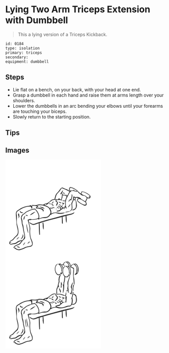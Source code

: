 # Lying Two Arm Triceps Extension with Dumbbell
> This a lying version of a Triceps Kickback.

``` 
id: 0184 
type: isolation 
primary: triceps 
secondary:  
equipment: dumbbell 
``` 

## Steps

 - Lie flat on a bench, on your back, with your head at one end.
 - Grasp a dumbbell in each hand and raise them at arms length over your shoulders.
 - Lower the dumbbells in an arc bending your elbows until your forearms are touching your biceps.
 - Slowly return to the starting position.

## Tips


## Images

<svg width="300" height="296" viewBox="0 0 225 222" xmlns="http://www.w3.org/2000/svg">
  <g fill="#FFF">
    <path d="M0 0h225v222H0V0m151.34 64.58c-.56 1.75-1.6 3.41-1.71 5.28.42 1.34 1.26 2.5 1.93 3.74-2.54-1.68-5.27-3-7.94-4.43-2.98-.71-5.7-2.11-8.45-3.42-2.05-1.06-4.03.65-5.33 2.09-2.8 3.24-4.88 7.06-8.08 9.95-4.15 3.68-5.08 9.38-6.12 14.53-4.14.7-8.48 2.12-11.02 5.69-2.3 1.38-4.42 3.04-6.77 4.33-3.21.66-6.48 1.36-9.09 3.49-4.29-.46-8.79-1.77-12.97-.07-4.25 1.74-8.93 1.26-13.34.54.13.51.4 1.52.54 2.02 3.88-.02 7.91-.19 11.6 1.21-1.65 1.26-2.59 3.08-3.4 4.93 2.85.18 5.74.12 8.54.75l.54.34c4.09.39 8.82 2.62 8.35 7.45.48-1.23.99-2.45 1.52-3.66-.8-4.27-5.27-5.08-8.85-5.67l-.55-.38c-2.42-.56-4.93-.24-7.39-.34 1.55-1.08 3.14-2.09 4.7-3.16-1.34-.52-2.68-1.05-3.95-1.71 8.66-2.87 18.14-.32 25.93 3.9 3.42 2.64 5.18 6.93 6.09 11.04.14 3.18-2.3 5.64-4.06 8.04-2.12 2.71-5.6 3.9-8.97 3.69-4.84-.13-9.36 1.79-13.77 3.5 1.74-7.49-1.95-15.1-6.96-20.5-1.37-1.4-3.07-3.41-5.27-2.66-5.6 1.19-10.88 3.52-16.08 5.86-3.35 1.47-5.57 4.57-8.74 6.33-4.84 2.37-6.7 8.68-4.92 13.58 1.48 4.33.75 9.05 2.37 13.34 1.82 5.12 1.69 10.65 3.24 15.84.89 4.21 2.7 8.64 1.11 12.92-.63 2.47-2.55 4.27-4.08 6.2-3.31.42-6.85.35-9.83 2.05-2.32 1.24-4.24 3.09-6.49 4.44-2.93.7-5.97.82-8.84 1.81-1.59.62-3.4.27-4.6-.97 1.5-1.1 3.11-2.01 4.59-3.12l-4.61.6c1.95-2.61 4.93-3.74 7.72-5.15 2.78-2.81 4.87-6.31 8.23-8.54 3.79-2.38 4.77-7.17 4.73-11.33-.18-5.96-1.76-11.77-3.44-17.45-1.69-8.07 1.01-16.5-1.28-24.47.03-3.4 2.07-6.45 5.28-7.63 8.23-5.63 18.02-10.35 28.26-9.18 1.27 1.87 1.66 4.19 3.11 5.97.29-2.34.34-4.7.44-7.06-1.3-.72-2.61-1.44-3.86-2.25-1.44.59-2.87 1.33-4.46 1.43-6.38.48-12.56 2.63-18.22 5.54-3.25 2.02-6.32 4.31-9.62 6.25-4.27 5.19-1.6 11.97-1.82 17.97 1.03 6.25.26 12.69 1.99 18.84 1.12 5.21 3.06 10.66 1.68 16-1.41 5.36-6.88 7.78-9.85 12.11-2.13 3.39-6.56 4.01-8.95 7.11-.56 1.51-.88 3.1-1.31 4.66 1.55 1.05 2.93 3.09 5.07 2.48 3.72-.99 7.7-.84 11.33-2.01 3.85-2.98 7.88-5.86 12.93-6.23-2.76 3.36-5.46 7.45-10.07 8.27-3.48 1.58-8.13 3.35-8.88 7.57 1.07.68 2.18 1.32 3.31 1.9 2.88 2.45 6.63 3.93 10.42 3.84 2.24-.66 4.45-1.46 6.69-2.11 4.77-1.37 8.77-4.8 13.82-5.27 3.55-.86 8.69-.38 10.16-4.6 2.37-6.23-2.19-12.01-3.98-17.72-1.37-6.53-1.95-13.26-1.18-19.9.54-7.63-4.3-14.49-3.24-22.09l.53.46.51.46c2.28.63 4.32-1.27 6.64-.88 4.71.39 9.46-.24 13.88-1.93.13.4.38 1.2.51 1.6 4.26-2.16 8.9-3.94 13.76-3.55 5.64.25 12.06-2.04 14.42-7.56 1.62-.32 3.11-1.02 4.21-2.3 3.53-1.33 7.41-2.6 11.17-1.47 6.35 1.91 14.09 2.44 19.64-1.81-4.94.6-9.96 1.72-14.93.69-6.03-1.29-12.57-1.03-18.07 1.96 1.75-4.26-.49-8.64-2.55-12.32 2.66.48 5.43 1.22 8.09.27-2.73-.87-5.54-1.43-8.34-1.98l-.04 2.14c-2.7-4.86-8.45-6.28-13.04-8.74 1.23-.66 2.47-1.31 3.69-1.98-.02.47-.05 1.41-.07 1.89 1.72 0 3.23-1.09 4.85-1.58 1.53-3.37 5.05-5.02 7.71-7.36 2.9-2.47 6.83-3.3 10.53-2.6-.1 1.21-.19 2.42-.26 3.63.69.36 2.06 1.08 2.75 1.44 1.31 2.85-1.56 5.66-1.74 8.59 2.57-.07 3.06-3.06 4.02-4.9 1.32-3.31-2.49-5.51-4.15-7.82 4.93-1.04 9.9-1.41 14.69.53.65-1.78-1.24-2.1-2.46-2.69 3.38-1.6 3.05-5.92 3.07-9.07 2.34.08 4.68.04 7.02-.09.86 1.11 1.73 2.22 2.59 3.34-1.55 2.86-2.48 6-3.25 9.15-1.47-.29-2.94-.59-4.41-.9-.67.47-1.32.95-1.98 1.44 2.25.2 4.49.49 6.72.77-.44 3.81-.38 7.65.04 11.46-.56-.07-1.7-.19-2.27-.26.34.6 1.03 1.78 1.37 2.37-.69.29-2.09.85-2.79 1.14-.81-.19-2.45-.58-3.27-.77-.35-.76-.7-1.51-1.04-2.26.88-.9 1.74-1.82 2.56-2.78-2.42.87-4.25 2.73-6.45 3.98-1.51-1.68-3.83-1.78-5.83-2.41.23.43.7 1.29.93 1.72 1.18.3 2.36.6 3.54.88-.18 2.13.57 4.09 1.91 5.73-.94.75-1.88 1.52-2.81 2.28-2.15.37-4.28.83-6.4 1.33.22.42.67 1.26.89 1.67 1.64-.2 3.29-.36 4.91-.67 2.36-.18 3.37-2.65 5.17-3.82 2.47-1.61 5.22-2.73 7.82-4.1a57.93 57.93 0 0 0-1.03 4.13c1.32-1.82 2.02-3.98 2.86-6.05.64 1.65 1.76 2.97 3.33 3.8-.55-2.1-1.58-4.02-2.1-6.12-.65-7.2-.62-15.02 3.45-21.31 2.88-4.47 4.15-10.27 8.73-13.44 4.36-2.83 9.18 1.02 13.78 1.08 1.69-2.57 2.67 1.04 3.5 2.36 2.42 1.81 4.73 3.79 7.24 5.48 1.99 1.46 4.58 1.1 6.87 1.61 2.58.91 4.02 3.34 5.62 5.38-1.25 2.64-2.51 5.27-3.83 7.87-2.91-1.96-5.86-3.88-9.01-5.43-1.38-1.68-2.91-3.34-5-4.11-3.59-1.79-7.66-.63-11.46-.47-.08-.7-.26-2.11-.35-2.82-1.94 1.76-2.94 4.18-2.81 6.8.16 4.12-2.72 7.32-3.91 11.03.5 5.19 2.45 11.29-1.36 15.72-3.04 4.56-9.76 1.49-13.38 5.33 5.12-.67 10.72-1.68 14.82-5 5.23-5.61-.7-13.73 3.32-19.68.76-1.59 1.38-3.25 2.03-4.89 1.53.51 3.24.7 4.55 1.73 1.23 4.78 1.01 9.84.76 14.73-.99 4.14-4.97 5.95-8.8 6.63.04 2.2 2.94 1.03 4.26.65 5.07-1.57 7.24-7.42 6.68-12.3-.5-4-.42-8.53-3.54-11.54.43-1.76.78-3.54 1.07-5.33 2.88.34 5.72.95 8.57 1.49-1.3.04-2.59.09-3.88.16-.72 2.14-2.64 4.71-.75 6.83 3.91 4.26 9.23 6.98 14.37 9.47 2.18 1.08 5.81 1.88 6.82-1.09 1.66-2.39.05-4.88-1.57-6.72 1.35-2.94 2.66-5.9 4.06-8.82 1.74.01 3.98 1.41 5.48-.02 1.31-1.02 1.6-2.79 1.82-4.33-1.76-3.37-5.18-5.34-8.3-7.27-3.95-2.22-8.24-4.47-12.92-4.2-.66 1.69-1.32 3.39-1.89 5.11-4.3-2.56-6.97-7.02-11.26-9.6-4.42-2.77-9.26-5.89-14.71-5.51m4.51 16.04c.32 4.19-.3 8.34-1.99 12.19-3.32.44-5.55 3.17-4.9 6.54.81-1.38 1.51-2.81 2.38-4.15 1.07-.92 2.49.25 3.7.31.29-4.85 4.73-10.58.81-14.89m-46.1 21.42c-.93.51-1.86 1.02-2.79 1.52-1.75-.73-3.59-1.31-5.51-.98 1.22.68 2.45 1.32 3.71 1.92 2.3-.79 4.59-1.62 6.86-2.51.43-1.63.84-3.27 1.22-4.91-1.32 1.54-2.45 3.23-3.49 4.96m15.34-3.75c.84 3.2 4.04 3.51 6.84 3.78-.68-.67-1.35-1.34-2.03-2.01l-2.3-.4c-.83-.47-1.67-.93-2.51-1.37m7.68 1.24c1.5 2.14 2.17 4.64 2.32 7.22 1.07-1.77 1.97-3.79 3.99-4.68-.44-.24-1.31-.71-1.75-.95-.4.43-.79.87-1.19 1.31-1.11-.98-2.24-1.95-3.37-2.9m-7.12 4.54c.92 2.41 2.85 4.24 5.62 3.81a53.33 53.33 0 0 0-5.62-3.81m21.05 8.28c3.38-1.67 5.68-4.82 6.59-8.43-2.73 2.34-4.82 5.32-6.59 8.43m-39.56-7.54c2.12 1.42 4.24 2.87 6.61 3.86-.65-1.22-1.33-2.42-2.01-3.62-1.54-.09-3.07-.17-4.6-.24m-27.66 5.3c3.92 2.4 8.42 3.67 12.64 5.45-2.12-4.68-8.28-4.59-12.64-5.45m28.23 1.05c2.76 1.24 5.65 2.72 8.77 2.26-2.52-1.92-5.69-2.34-8.77-2.26m12.92-.7c1.06 2.54 3.27 4.11 6.11 3.72-1.8-1.6-3.91-2.79-6.11-3.72m-1.47 4.65c-1.35 3.06 3.33-.01 0 0m-77.01 9.11c-3.35-.04-6.17-1.37-7.8-4.36-1.01 4.36 4.61 7.16 7.8 4.36m112.99 2.44c-6.22 1.31-12.48 2.43-18.63 4.03-22.77 6.42-45.82 11.92-68.14 19.8-4.62 2.22-8.33-2.25-12.51-3.4 1.86 3.37 5.69 4.88 9.15 6.01 4.79.12 9.06-2.55 13.64-3.58.15 8.95.29 17.9 1.1 26.82l1.56-.12c-.16-9.07-.18-18.14-1.02-27.18 2.45-.79 4.92-1.5 7.37-2.25l-1.38-.44c5.47-.04 10.43-2.63 15.69-3.8 10.31-2.42 20.45-5.51 30.74-8.01.29 4.95-.03 9.93.41 14.87.48.3 1.46.89 1.95 1.18.16-5.49-.3-10.96-.73-16.43 2.4-.79 4.86-1.4 7.32-2 .41 5.36-.32 11.13 2.09 16.12 1.02-5.46.16-11.02-.3-16.49 5.48-1.73 11.48-2.07 16.52-5.02 1.45-.61 1.81-2.21 2.37-3.52-2.28 1.38-4.52 2.94-7.2 3.41m-125.31.07c.1 2.05.54 4.07.66 6.12l1.01-.89c-.41 1.98-.59 3.98-.52 6 .98-1.88 1.7-3.89 2.5-5.85-.27-.04-.81-.1-1.09-.14.86-1.66-.27-6.84-2.56-5.24m57.93 23.05c.39 4.78-.48 10.12 2.15 14.39.36-5.45.44-10.98-.79-16.33-.86-1.98-2.1 1.31-1.36 1.94M40.59 174.8c1.03 4.88-2.43 8.7-4.69 12.63 4.25-2.14 8.49-8.31 4.69-12.63m-14.61 13.13a32.58 32.58 0 0 0 6.89-6.68c-3.09 1.25-5.37 3.77-6.89 6.68z"/>
    <path d="M152.31 65.92c4.48 0 8.41 2.41 12.13 4.62 1.42.9 3.37 1.86 3.33 3.81-1.99-1.39-5.65-.63-6.64-3.27-.7-.36-1.4-.7-2.09-1.04.55.53 1.66 1.59 2.21 2.13-2.75-.41-5.54-.27-8.15.7-.68-.95-1.42-1.86-1.99-2.88.3-1.38.79-2.72 1.2-4.07zM132.54 66.67c6.28 2.5 12.73 4.75 18.44 8.46-1.97 2.46-3.58 5.2-4.34 8.29-3.81-.94-7.74-.89-11.61-.44.42-1.61.84-3.22 1.16-4.86-5.29 3.76-1.84 11.38-6.33 15.7-1.44-.97-2.84-2.08-3.58-3.69-.85 1-1.69 2.02-2.49 3.06-2.2.32-4.39-.01-6.56-.37 1.44-4.98 2-10.75 6.1-14.41 3.77-3.32 6.28-7.72 9.21-11.74m-3.14 12.67c.48.92.95 1.84 1.43 2.76 2.01-3.27 4.6-6.53 4.36-10.61-1.76 2.74-3.53 5.48-5.79 7.85m6.29-3.79c.18 2.7 2.5 4.37 4.76 5.39-1.31-2.02-2.95-3.81-4.76-5.39zM180.42 75.82c4.42.13 8.35 2.37 12.06 4.55 2.79 1.77 5.92 3.61 6.96 7.01-4.96-4.23-2.46.58-1.3 1.81-1.82-.22-3.82.13-5.5-.66-2.37-2.02-4.53-4.57-7.79-5.11-2.63-.37-4.62-2.11-6.24-4.09.61-1.17 1.22-2.34 1.81-3.51z"/>
    <path d="M143.68 84.04c1.45-.29 1.96.24 1.51 1.59-1.42.28-1.92-.25-1.51-1.59zM161.14 89.37c.73.06 2.19.17 2.92.22-.54 1.47-1.1 2.92-1.64 4.39l-1.65-1.05c.12-1.19.25-2.37.37-3.56zM171.44 91.84c5.82.66 10.95 3.92 15.51 7.39 1.71 1.24 2.86 3.04 3.37 5.08-.63-.31-1.9-.94-2.53-1.26.44 1.04.88 2.07 1.31 3.11-7.63-.16-14.23-5.12-19.46-10.28a291.9 291.9 0 0 0 1.8-4.04zM129.82 113.98c-1.14-1.4.57-2.67 1.25-3.76.75 1.69 2.09 2.92 3.61 3.9-1.61.29-3.35.81-4.86-.14zM52.05 122.12c5.7-2.28 11.27-5.71 17.66-5.21 4.87 5.2 9.75 12.38 8.05 19.8-5.3 3.03-11.71 3.67-17.67 2.72-2.68-.65-5.18.6-7.6 1.53 1.13 7.45 4.96 14.42 4.47 22.1-.6 9.12.08 18.61 3.88 27.02 1.07 3.5 3.59 8.11.53 11.23-5.38 2.48-11.76 1.99-16.95 5.08-3.84 2.3-8.21 3.38-12.53 4.36-3.09-.26-6.26-1.11-8.02-3.88l-3.28-.08c1.98-4.69 7.79-5.41 11.97-7.28 4.51-2.75 6.4-8.09 10.41-11.39 1.64-1.4 3.55-2.97 3.58-5.33-.26-7.77-3.16-15.15-3.7-22.88-.32-2.79-.68-5.61-1.87-8.17-1.5-3.02-.29-6.49-1.26-9.62-.61-2.19-1.1-4.41-1.6-6.62 1.43-2.37 2.1-5.5 4.81-6.78 3.37-1.77 5.54-5.2 9.12-6.6m5.54 8.02c5.32-.87 9.11-5.17 13.52-7.94-5.22 1.16-9.81 4.16-13.52 7.94m-10-.75c.91 2.62 3.55 3.28 5.74 1.67-1.91-.56-3.81-1.16-5.74-1.67m-5.06 12.12c2.01-1.57 2.75-3.87 2.72-6.36.59-1.05 1.18-2.1 1.72-3.17-4.3 1.17-3.72 6.02-4.44 9.53m2.7 8.73c.57.55.57.55 0 0m4.46 6.16c1.12 5.42 1.46 11.15 4.15 16.11-.41-7.51-3.38-14.64-3.58-22.21-.49 1.98-.97 4.05-.57 6.1m4.87 37.85c-1.15.8-2.25 1.66-3.23 2.66 2.5-.44 6.82-1.92 5.07-5.24-.62.86-1.23 1.72-1.84 2.58m-13.03 7.09c2.23-2.06 4.11-4.55 5.04-7.46-2.25 2.02-4.36 4.42-5.04 7.46m-15.07 2.72c2.47 1.45 5.12 2.73 8.04 2.87-1.66-2.73-5.06-3.74-8.04-2.87z"/>
  </g>
  <g fill="#333">
    <path d="M151.34 64.58c5.45-.38 10.29 2.74 14.71 5.51 4.29 2.58 6.96 7.04 11.26 9.6.57-1.72 1.23-3.42 1.89-5.11 4.68-.27 8.97 1.98 12.92 4.2 3.12 1.93 6.54 3.9 8.3 7.27-.22 1.54-.51 3.31-1.82 4.33-1.5 1.43-3.74.03-5.48.02-1.4 2.92-2.71 5.88-4.06 8.82 1.62 1.84 3.23 4.33 1.57 6.72-1.01 2.97-4.64 2.17-6.82 1.09-5.14-2.49-10.46-5.21-14.37-9.47-1.89-2.12.03-4.69.75-6.83 1.29-.07 2.58-.12 3.88-.16-2.85-.54-5.69-1.15-8.57-1.49-.29 1.79-.64 3.57-1.07 5.33 3.12 3.01 3.04 7.54 3.54 11.54.56 4.88-1.61 10.73-6.68 12.3-1.32.38-4.22 1.55-4.26-.65 3.83-.68 7.81-2.49 8.8-6.63.25-4.89.47-9.95-.76-14.73-1.31-1.03-3.02-1.22-4.55-1.73-.65 1.64-1.27 3.3-2.03 4.89-4.02 5.95 1.91 14.07-3.32 19.68-4.1 3.32-9.7 4.33-14.82 5 3.62-3.84 10.34-.77 13.38-5.33 3.81-4.43 1.86-10.53 1.36-15.72 1.19-3.71 4.07-6.91 3.91-11.03-.13-2.62.87-5.04 2.81-6.8.09.71.27 2.12.35 2.82 3.8-.16 7.87-1.32 11.46.47 2.09.77 3.62 2.43 5 4.11 3.15 1.55 6.1 3.47 9.01 5.43 1.32-2.6 2.58-5.23 3.83-7.87-1.6-2.04-3.04-4.47-5.62-5.38-2.29-.51-4.88-.15-6.87-1.61-2.51-1.69-4.82-3.67-7.24-5.48-.83-1.32-1.81-4.93-3.5-2.36-4.6-.06-9.42-3.91-13.78-1.08-4.58 3.17-5.85 8.97-8.73 13.44-4.07 6.29-4.1 14.11-3.45 21.31.52 2.1 1.55 4.02 2.1 6.12-1.57-.83-2.69-2.15-3.33-3.8-.84 2.07-1.54 4.23-2.86 6.05.29-1.39.64-2.77 1.03-4.13-2.6 1.37-5.35 2.49-7.82 4.1-1.8 1.17-2.81 3.64-5.17 3.82-1.62.31-3.27.47-4.91.67-.22-.41-.67-1.25-.89-1.67 2.12-.5 4.25-.96 6.4-1.33.93-.76 1.87-1.53 2.81-2.28-1.34-1.64-2.09-3.6-1.91-5.73-1.18-.28-2.36-.58-3.54-.88-.23-.43-.7-1.29-.93-1.72 2 .63 4.32.73 5.83 2.41 2.2-1.25 4.03-3.11 6.45-3.98-.82.96-1.68 1.88-2.56 2.78.34.75.69 1.5 1.04 2.26.82.19 2.46.58 3.27.77.7-.29 2.1-.85 2.79-1.14-.34-.59-1.03-1.77-1.37-2.37.57.07 1.71.19 2.27.26-.42-3.81-.48-7.65-.04-11.46-2.23-.28-4.47-.57-6.72-.77.66-.49 1.31-.97 1.98-1.44 1.47.31 2.94.61 4.41.9.77-3.15 1.7-6.29 3.25-9.15-.86-1.12-1.73-2.23-2.59-3.34-2.34.13-4.68.17-7.02.09-.02 3.15.31 7.47-3.07 9.07 1.22.59 3.11.91 2.46 2.69-4.79-1.94-9.76-1.57-14.69-.53 1.66 2.31 5.47 4.51 4.15 7.82-.96 1.84-1.45 4.83-4.02 4.9.18-2.93 3.05-5.74 1.74-8.59-.69-.36-2.06-1.08-2.75-1.44.07-1.21.16-2.42.26-3.63-3.7-.7-7.63.13-10.53 2.6-2.66 2.34-6.18 3.99-7.71 7.36-1.62.49-3.13 1.58-4.85 1.58.02-.48.05-1.42.07-1.89-1.22.67-2.46 1.32-3.69 1.98 4.59 2.46 10.34 3.88 13.04 8.74l.04-2.14c2.8.55 5.61 1.11 8.34 1.98-2.66.95-5.43.21-8.09-.27 2.06 3.68 4.3 8.06 2.55 12.32 5.5-2.99 12.04-3.25 18.07-1.96 4.97 1.03 9.99-.09 14.93-.69-5.55 4.25-13.29 3.72-19.64 1.81-3.76-1.13-7.64.14-11.17 1.47-1.1 1.28-2.59 1.98-4.21 2.3-2.36 5.52-8.78 7.81-14.42 7.56-4.86-.39-9.5 1.39-13.76 3.55-.13-.4-.38-1.2-.51-1.6-4.42 1.69-9.17 2.32-13.88 1.93-2.32-.39-4.36 1.51-6.64.88l-.51-.46-.53-.46c-1.06 7.6 3.78 14.46 3.24 22.09-.77 6.64-.19 13.37 1.18 19.9 1.79 5.71 6.35 11.49 3.98 17.72-1.47 4.22-6.61 3.74-10.16 4.6-5.05.47-9.05 3.9-13.82 5.27-2.24.65-4.45 1.45-6.69 2.11-3.79.09-7.54-1.39-10.42-3.84-1.13-.58-2.24-1.22-3.31-1.9.75-4.22 5.4-5.99 8.88-7.57 4.61-.82 7.31-4.91 10.07-8.27-5.05.37-9.08 3.25-12.93 6.23-3.63 1.17-7.61 1.02-11.33 2.01-2.14.61-3.52-1.43-5.07-2.48.43-1.56.75-3.15 1.31-4.66 2.39-3.1 6.82-3.72 8.95-7.11 2.97-4.33 8.44-6.75 9.85-12.11 1.38-5.34-.56-10.79-1.68-16-1.73-6.15-.96-12.59-1.99-18.84.22-6-2.45-12.78 1.82-17.97 3.3-1.94 6.37-4.23 9.62-6.25 5.66-2.91 11.84-5.06 18.22-5.54 1.59-.1 3.02-.84 4.46-1.43 1.25.81 2.56 1.53 3.86 2.25-.1 2.36-.15 4.72-.44 7.06-1.45-1.78-1.84-4.1-3.11-5.97-10.24-1.17-20.03 3.55-28.26 9.18-3.21 1.18-5.25 4.23-5.28 7.63 2.29 7.97-.41 16.4 1.28 24.47 1.68 5.68 3.26 11.49 3.44 17.45.04 4.16-.94 8.95-4.73 11.33-3.36 2.23-5.45 5.73-8.23 8.54-2.79 1.41-5.77 2.54-7.72 5.15l4.61-.6c-1.48 1.11-3.09 2.02-4.59 3.12 1.2 1.24 3.01 1.59 4.6.97 2.87-.99 5.91-1.11 8.84-1.81 2.25-1.35 4.17-3.2 6.49-4.44 2.98-1.7 6.52-1.63 9.83-2.05 1.53-1.93 3.45-3.73 4.08-6.2 1.59-4.28-.22-8.71-1.11-12.92-1.55-5.19-1.42-10.72-3.24-15.84-1.62-4.29-.89-9.01-2.37-13.34-1.78-4.9.08-11.21 4.92-13.58 3.17-1.76 5.39-4.86 8.74-6.33 5.2-2.34 10.48-4.67 16.08-5.86 2.2-.75 3.9 1.26 5.27 2.66 5.01 5.4 8.7 13.01 6.96 20.5 4.41-1.71 8.93-3.63 13.77-3.5 3.37.21 6.85-.98 8.97-3.69 1.76-2.4 4.2-4.86 4.06-8.04-.91-4.11-2.67-8.4-6.09-11.04-7.79-4.22-17.27-6.77-25.93-3.9 1.27.66 2.61 1.19 3.95 1.71-1.56 1.07-3.15 2.08-4.7 3.16 2.46.1 4.97-.22 7.39.34l.55.38c3.58.59 8.05 1.4 8.85 5.67-.53 1.21-1.04 2.43-1.52 3.66.47-4.83-4.26-7.06-8.35-7.45l-.54-.34c-2.8-.63-5.69-.57-8.54-.75.81-1.85 1.75-3.67 3.4-4.93-3.69-1.4-7.72-1.23-11.6-1.21-.14-.5-.41-1.51-.54-2.02 4.41.72 9.09 1.2 13.34-.54 4.18-1.7 8.68-.39 12.97.07 2.61-2.13 5.88-2.83 9.09-3.49 2.35-1.29 4.47-2.95 6.77-4.33 2.54-3.57 6.88-4.99 11.02-5.69 1.04-5.15 1.97-10.85 6.12-14.53 3.2-2.89 5.28-6.71 8.08-9.95 1.3-1.44 3.28-3.15 5.33-2.09 2.75 1.31 5.47 2.71 8.45 3.42 2.67 1.43 5.4 2.75 7.94 4.43-.67-1.24-1.51-2.4-1.93-3.74.11-1.87 1.15-3.53 1.71-5.28m.97 1.34c-.41 1.35-.9 2.69-1.2 4.07.57 1.02 1.31 1.93 1.99 2.88 2.61-.97 5.4-1.11 8.15-.7-.55-.54-1.66-1.6-2.21-2.13.69.34 1.39.68 2.09 1.04.99 2.64 4.65 1.88 6.64 3.27.04-1.95-1.91-2.91-3.33-3.81-3.72-2.21-7.65-4.62-12.13-4.62m-19.77.75c-2.93 4.02-5.44 8.42-9.21 11.74-4.1 3.66-4.66 9.43-6.1 14.41 2.17.36 4.36.69 6.56.37.8-1.04 1.64-2.06 2.49-3.06.74 1.61 2.14 2.72 3.58 3.69 4.49-4.32 1.04-11.94 6.33-15.7-.32 1.64-.74 3.25-1.16 4.86 3.87-.45 7.8-.5 11.61.44.76-3.09 2.37-5.83 4.34-8.29-5.71-3.71-12.16-5.96-18.44-8.46m47.88 9.15c-.59 1.17-1.2 2.34-1.81 3.51 1.62 1.98 3.61 3.72 6.24 4.09 3.26.54 5.42 3.09 7.79 5.11 1.68.79 3.68.44 5.5.66-1.16-1.23-3.66-6.04 1.3-1.81-1.04-3.4-4.17-5.24-6.96-7.01-3.71-2.18-7.64-4.42-12.06-4.55m-36.74 8.22c-.41 1.34.09 1.87 1.51 1.59.45-1.35-.06-1.88-1.51-1.59m17.46 5.33c-.12 1.19-.25 2.37-.37 3.56l1.65 1.05c.54-1.47 1.1-2.92 1.64-4.39-.73-.05-2.19-.16-2.92-.22m10.3 2.47a291.9 291.9 0 0 1-1.8 4.04c5.23 5.16 11.83 10.12 19.46 10.28-.43-1.04-.87-2.07-1.31-3.11.63.32 1.9.95 2.53 1.26-.51-2.04-1.66-3.84-3.37-5.08-4.56-3.47-9.69-6.73-15.51-7.39m-41.62 22.14c1.51.95 3.25.43 4.86.14-1.52-.98-2.86-2.21-3.61-3.9-.68 1.09-2.39 2.36-1.25 3.76m-77.77 8.14c-3.58 1.4-5.75 4.83-9.12 6.6-2.71 1.28-3.38 4.41-4.81 6.78.5 2.21.99 4.43 1.6 6.62.97 3.13-.24 6.6 1.26 9.62 1.19 2.56 1.55 5.38 1.87 8.17.54 7.73 3.44 15.11 3.7 22.88-.03 2.36-1.94 3.93-3.58 5.33-4.01 3.3-5.9 8.64-10.41 11.39-4.18 1.87-9.99 2.59-11.97 7.28l3.28.08c1.76 2.77 4.93 3.62 8.02 3.88 4.32-.98 8.69-2.06 12.53-4.36 5.19-3.09 11.57-2.6 16.95-5.08 3.06-3.12.54-7.73-.53-11.23-3.8-8.41-4.48-17.9-3.88-27.02.49-7.68-3.34-14.65-4.47-22.1 2.42-.93 4.92-2.18 7.6-1.53 5.96.95 12.37.31 17.67-2.72 1.7-7.42-3.18-14.6-8.05-19.8-6.39-.5-11.96 2.93-17.66 5.21z"/>
    <path d="M129.4 79.34c2.26-2.37 4.03-5.11 5.79-7.85.24 4.08-2.35 7.34-4.36 10.61-.48-.92-.95-1.84-1.43-2.76zM135.69 75.55c1.81 1.58 3.45 3.37 4.76 5.39-2.26-1.02-4.58-2.69-4.76-5.39zM155.85 80.62c3.92 4.31-.52 10.04-.81 14.89-1.21-.06-2.63-1.23-3.7-.31-.87 1.34-1.57 2.77-2.38 4.15-.65-3.37 1.58-6.1 4.9-6.54 1.69-3.85 2.31-8 1.99-12.19zM109.75 102.04c1.04-1.73 2.17-3.42 3.49-4.96-.38 1.64-.79 3.28-1.22 4.91-2.27.89-4.56 1.72-6.86 2.51-1.26-.6-2.49-1.24-3.71-1.92 1.92-.33 3.76.25 5.51.98.93-.5 1.86-1.01 2.79-1.52zM125.09 98.29c.84.44 1.68.9 2.51 1.37l2.3.4c.68.67 1.35 1.34 2.03 2.01-2.8-.27-6-.58-6.84-3.78zM132.77 99.53c1.13.95 2.26 1.92 3.37 2.9.4-.44.79-.88 1.19-1.31.44.24 1.31.71 1.75.95-2.02.89-2.92 2.91-3.99 4.68-.15-2.58-.82-5.08-2.32-7.22zM125.65 104.07a53.33 53.33 0 0 1 5.62 3.81c-2.77.43-4.7-1.4-5.62-3.81zM146.7 112.35c1.77-3.11 3.86-6.09 6.59-8.43-.91 3.61-3.21 6.76-6.59 8.43zM107.14 104.81c1.53.07 3.06.15 4.6.24.68 1.2 1.36 2.4 2.01 3.62-2.37-.99-4.49-2.44-6.61-3.86zM79.48 110.11c4.36.86 10.52.77 12.64 5.45-4.22-1.78-8.72-3.05-12.64-5.45zM107.71 111.16c3.08-.08 6.25.34 8.77 2.26-3.12.46-6.01-1.02-8.77-2.26zM120.63 110.46c2.2.93 4.31 2.12 6.11 3.72-2.84.39-5.05-1.18-6.11-3.72zM119.16 115.11c3.33-.01-1.35 3.06 0 0zM42.15 124.22c-3.19 2.8-8.81 0-7.8-4.36 1.63 2.99 4.45 4.32 7.8 4.36zM57.59 130.14c3.71-3.78 8.3-6.78 13.52-7.94-4.41 2.77-8.2 7.07-13.52 7.94zM155.14 126.66c2.68-.47 4.92-2.03 7.2-3.41-.56 1.31-.92 2.91-2.37 3.52-5.04 2.95-11.04 3.29-16.52 5.02.46 5.47 1.32 11.03.3 16.49-2.41-4.99-1.68-10.76-2.09-16.12-2.46.6-4.92 1.21-7.32 2 .43 5.47.89 10.94.73 16.43-.49-.29-1.47-.88-1.95-1.18-.44-4.94-.12-9.92-.41-14.87-10.29 2.5-20.43 5.59-30.74 8.01-5.26 1.17-10.22 3.76-15.69 3.8l1.38.44c-2.45.75-4.92 1.46-7.37 2.25.84 9.04.86 18.11 1.02 27.18l-1.56.12c-.81-8.92-.95-17.87-1.1-26.82-4.58 1.03-8.85 3.7-13.64 3.58-3.46-1.13-7.29-2.64-9.15-6.01 4.18 1.15 7.89 5.62 12.51 3.4 22.32-7.88 45.37-13.38 68.14-19.8 6.15-1.6 12.41-2.72 18.63-4.03zM29.83 126.73c2.29-1.6 3.42 3.58 2.56 5.24.28.04.82.1 1.09.14-.8 1.96-1.52 3.97-2.5 5.85-.07-2.02.11-4.02.52-6l-1.01.89c-.12-2.05-.56-4.07-.66-6.12zM47.59 129.39c1.93.51 3.83 1.11 5.74 1.67-2.19 1.61-4.83.95-5.74-1.67zM42.53 141.51c.72-3.51.14-8.36 4.44-9.53-.54 1.07-1.13 2.12-1.72 3.17.03 2.49-.71 4.79-2.72 6.36z"/>
    <path d="M87.76 149.78c-.74-.63.5-3.92 1.36-1.94 1.23 5.35 1.15 10.88.79 16.33-2.63-4.27-1.76-9.61-2.15-14.39zM45.23 150.24c.57.55.57.55 0 0zM49.69 156.4c-.4-2.05.08-4.12.57-6.1.2 7.57 3.17 14.7 3.58 22.21-2.69-4.96-3.03-10.69-4.15-16.11zM40.59 174.8c3.8 4.32-.44 10.49-4.69 12.63 2.26-3.93 5.72-7.75 4.69-12.63zM25.98 187.93c1.52-2.91 3.8-5.43 6.89-6.68a32.58 32.58 0 0 1-6.89 6.68zM54.56 194.25c.61-.86 1.22-1.72 1.84-2.58 1.75 3.32-2.57 4.8-5.07 5.24.98-1 2.08-1.86 3.23-2.66zM41.53 201.34c.68-3.04 2.79-5.44 5.04-7.46-.93 2.91-2.81 5.4-5.04 7.46zM26.46 204.06c2.98-.87 6.38.14 8.04 2.87-2.92-.14-5.57-1.42-8.04-2.87z"/>
  </g>
</svg>

<svg width="300" height="296" viewBox="0 0 225 222" xmlns="http://www.w3.org/2000/svg">
  <g fill="#FFF">
    <path d="M0 0h225v222H0V0m144.01 16.75c2.11 1.62 4.68 2.8 6.2 5.08 2.45 3.37 2.31 7.74 3.12 11.65.17-.75.5-2.23.67-2.97 2.15 1.07 4.16 2.36 6.01 3.89-.08 6.38-1.49 12.77-.25 19.13-.15 6.38 1.69 12.58 1.19 18.97-.49.12-1.46.35-1.95.47-.57 4.24-.58 8.57.17 12.79.25.1.75.3 1.01.41-.16-3.77-.83-7.68.44-11.34.66-2.6 2.24-5.06 1.84-7.84-.33-5.1-.58-10.24-1.92-15.19-.28-6.43 1.5-12.92.57-19.37-2.36-1.01-4.71-2.04-6.93-3.31 1.45-2.21 3.28-4.12 5.25-5.86 2.3 1.45 4.93 2.75 6.24 5.29 2.52 3.7 1.55 8.31 1.41 12.48-.14 2.63-2.13 4.53-3.84 6.3.09.34.27 1.03.36 1.38 2.4-.73 4.8-1.7 6.22-3.9 2.96-4.91 2.85-11.23.82-16.46-1.38-3.51-4.42-7.09-8.57-6.52 2.39 1.89 5.78 3.11 6.87 6.23 1.83 4.08 1.31 8.66 1.09 12.99.09 1.32-.79 2.3-1.69 3.13l-.58.36c2.8-7.74 1.34-17.97-6.4-22.26-3.17.83-6.25 2.31-7.61 5.51-.6-5.05-3.74-11.49-9.74-11.04m-8.47 6.89l-3.31.12c2.54 1.51 5.32 2.56 8.23 3.08-1.3-.96-2.64-1.86-3.99-2.75 1.17-2.32 2.99-4.19 4.98-5.82 3.53 1.89 8.35 5.41 7.11 9.93-1.13-.38-3.38-1.15-4.51-1.53 2.93 2.14 6.44 4.13 7.53 7.86 2.48 6.35.73 13.37-3.13 18.75 6.56-4.21 6.48-13.19 4.12-19.76-.49-2.07-3.3-3.52-1.96-5.84-.71-4.41-3.45-8.12-7.25-10.4-3.54.74-6.69 2.78-7.82 6.36m-8.7-.47c-3.21-1.25-6.99.21-8.57 3.23-2.89 5.56-2.5 12.52.45 17.97 1.44 2.61 3.98 5.27 7.24 4.84 2.1.2 3.5-1.59 4.47-3.18.59.39 1.19.79 1.78 1.2.92-1.4 1.79-2.84 2.61-4.3.12 3.76 2.06 7.01 4.29 9.89-1.04 4.09-.32 8.44-1.86 12.42-.83 1.84-.49 3.83-.35 5.77l-1.99-.04c2.25 6.84.38 14.06.27 21.04 3.9-7.89 2.4-16.98 3.31-25.45 1.92-4.01 1.6-8.44 1.83-12.76 1.82.21 3.65.33 5.48.43a28.02 28.02 0 0 0 4.59-5.76c-.4-.77-.8-1.53-1.2-2.28-.5 3.57-4.05 8.18-8 5.86-5.25-3.27-6.28-10.39-5.37-16.05.32-3.38 2.85-5.83 5.31-7.87 1.96 1.25 4.23 2.21 5.66 4.13 2.7 3.5 3.07 8.18 2.79 12.44.46.7.94 1.4 1.42 2.09.52-6.84-.37-15.29-6.99-19.05-3.9-.81-7.62 1.99-8.53 5.75.14-5.24-2.87-10.78-8.23-12.11-.1.45-.31 1.34-.41 1.79m-1.3 33.53c-1.34 3.3.66 6.83-.73 10.07-1.29 3.59-1.26 7.54-3.05 10.96-3.01 5.35-1.78 11.67-1.28 17.47 2.84-.37 5.78-1.65 8.61-.53 3.88 1.25 7.64 2.96 11.79 3.08.93 4.61 1.21 9.27.6 13.94-1.34.32-2.68.64-4.02.95-.85-.26-2.57-.76-3.43-1.01-.38-.75-.75-1.5-1.12-2.24.89-.59 1.53-1.33 1.92-2.24-2.23.45-3.7 2.5-5.7 3.48-1.61-1.92-4.2-1.83-6.44-2.17 1.51 1.11 3.2 1.95 4.97 2.57-.07 2.06.71 3.93 1.96 5.54-.94.74-1.87 1.49-2.8 2.24-3.03.43-5.96 1.32-8.82 2.39l.4 2.52c-3.78.2-7.49 1.14-10.87 2.85 1.62-4.28-.46-8.66-2.66-12.3 2.7.5 5.44.96 8.2.68-2.77-1.46-5.88-1.95-8.94-2.34.23.58.7 1.73.93 2.3-2.93-4.96-8.83-6.43-13.56-9.07 1.53-.69 3.06-1.37 4.62-2l-1.58 1.15c.46.44.91.88 1.38 1.31 1.49-.84 3.04-1.57 4.61-2.25l.12-1.64c5.34-3.61 10.3-9.87 17.54-8.11-1.06 2.84 1.1 4.39 3.08 5.82.1 1.95-1.02 3.7-1.54 5.53-1.7 1.3-3.16 2.89-3.82 4.98 2.88-1.61 5.95-3.46 6.91-6.85 1.88-3.01-1.11-5.64-3.25-7.36-.22-1.2-.43-2.4-.64-3.6-2.27-.24-4.71-.95-6.87.16-6.33 1.95-9.92 8.81-16.62 9.92-2.47.36-4.69 1.52-6.71 2.92-3.27-.37-6.54-1.13-9.84-.86-2.99.49-5.76 2.07-8.85 1.98-3.08.17-6.09-.64-9.16-.68-1.98.58-3.76 1.82-5.85 2.03-6.61.56-13.05 2.72-18.86 5.88-2.99 2-5.96 4.05-9.04 5.92-2.71 3.35-2.94 7.92-2.13 11.99.2 5.63.97 11.21 1.07 16.85.2 7.51 3.86 14.56 3.3 22.14-.68 6.59-7.27 9.5-10.7 14.46-2.15 3.04-6.3 3.64-8.52 6.59-.56 1.53-.88 3.13-1.32 4.69 1.62 1.25 3.33 3.19 5.61 2.4 3.55-1.02 7.38-.77 10.84-1.98 3.83-2.99 7.89-5.79 12.91-6.24-2.63 3.05-4.96 7.02-9.18 8.01-3.01.8-5.48 2.75-8.16 4.22-.61 1.15-1.21 2.32-1.8 3.48 4.1 2.49 8 5.83 13.06 5.97 5.97-1.21 11.62-3.68 17.06-6.38 4.62-2.21 11.98-.16 14.45-5.68 2.23-5.86-1.73-11.47-3.7-16.79-1.89-7.12-2.08-14.59-1.47-21.9.35-7.35-4.72-14.01-3-21.34.23.51.67 1.51.89 2.02 2.43-.98 4.96-2.01 7.64-1.62 4.73.43 9.4-.65 13.81-2.27-.09.41-.26 1.23-.35 1.64 2.83-1.13 5.65-2.38 8.65-3.02 3.71-.55 7.58.19 11.2-1.04 2.93-.65 5.11-2.81 7.38-4.61.1-.54.29-1.62.39-2.16 1.78-.28 3.46-.89 4.65-2.32 3.85-1.51 8.15-2.66 12.2-1.17 8.76 2.97 17.71-.67 26.06-3.2 3.65.59 6.52-1.55 8.34-4.52 4.21 1.39 9.16-1.26 10.58-5.41 2.18-4.68.75-9.95-.07-14.78-.83-3.63-4.67-4.97-7.86-5.75.33-.79 1-2.36 1.34-3.15-.29-.15-.87-.44-1.15-.58l-.76-.13c-.46 6.36-2.04 12.58-4.42 18.48.55-.8 1.66-2.39 2.21-3.19.11 5.1.45 10.66-2.2 15.24-1.2 1.86-3.48 1.84-5.44 1.84-3.78-.07-7.03 2.13-10.6 3.04-6.19 1.97-13.18 1.42-18.86-1.78 2.89-.41 5.92-.43 8.68-1.47 2.34-2.27 5.04-4.13 7.38-6.4 2.57-1.1 5.33-2.25 8.02-.84.23-5.06 1-10.07.97-15.13-.61.46-1.82 1.38-2.43 1.83 1.06-3.77 1.87-7.69.97-11.59-.68 2.81-1.23 5.66-1.83 8.49-6.13-2.07-12.57-5.95-19.11-2.93.37-3.29-.7-6.52-.45-9.8.66-2.84 1.95-5.49 2.99-8.2.48.69 1.43 2.09 1.9 2.79.11-3.32-1.85-6.81-.31-9.99.49-1.52 1.48-2.98 1.34-4.63-.86-5.77.78-11.69 3.7-16.67-3.42 1.81-5.32 5.29-5.36 9.1m21.96 4.75c-1.67 3.16-2 6.8-1.21 10.26 1.1 3.11-.52 6.19-.73 9.31 1.78 2.67 1.99 5.9 1.75 9.01.35.22 1.05.67 1.4.9.41-4.01-.04-8.01-.86-11.93.69-4.94-.62-9.95.44-14.85 1.41-4.37 2.85-8.73 3.91-13.2-2.78 2.84-2.93 7.09-4.7 10.5m-16.92 2.81c.19 4.82.59 9.69-.58 14.43.89-.42 1.81-.8 2.68-1.28l-.27-.34c-1.09-2.4.07-4.9.8-7.2-.72-1.94-1.45-3.89-2.63-5.61m23.15 12.72c.72 1.63 1.59 3.22 2.05 4.95.03 3.24-1.03 6.36-1.53 9.54-1-.28-1.99-.56-2.99-.82.64 1.95 2.33 3.03 3.96 4.09 1.05-3.85 1.99-7.77 2.15-11.77.05-2.36-1.14-4.53-1.24-6.87.84-3.54 2.34-6.92 2.8-10.57-2.52 3.41-3.97 7.44-5.2 11.45m-27.67 2.73c.84 3.75 2.2 7.36 3.55 10.95.71-1.26 1.21-2.73.61-4.15-.9-2.5-1.49-5.59-4.16-6.8m19.49 3.5c-1.26.89-1.93 2.98-1.22 4.39 1.65.17 2.99-3.83 1.22-4.39m-35.79 18.81c-.93.51-1.86 1.03-2.78 1.55-1.77-.63-3.57-1.16-5.42-1.5 1.12.9 2.28 1.73 3.46 2.54 2.34-.85 4.68-1.72 7-2.63.43-1.64.85-3.3 1.23-4.95-1.29 1.57-2.42 3.26-3.49 4.99m15.28-3.5c1.08 2.96 4.11 3.25 6.84 3.58-.63-.63-1.27-1.24-1.9-1.86-1.67-.53-3.3-1.15-4.94-1.72m7.15 1.45c.55.46 1.64 1.38 2.19 1.84.58 1.31-.05 3.68 1.36 4.33.29-.56.89-1.68 1.18-2.24 1.17-2.29 3.12.41 4.58.92-.48-2.16-2.4-2.71-4.38-2.67l.59-.71c-1.98.56-3.7-.97-5.52-1.47m-6.63 4.18c1.06 2.15 2.91 4.45 5.57 3.32-1.83-1.15-3.66-2.3-5.57-3.32m-18.53.64c2.18 1.41 4.35 2.87 6.75 3.88-.67-1.22-1.38-2.42-2.08-3.62-1.56-.09-3.12-.18-4.67-.26m.63 6.33c2.57 1.21 5.26 2.1 7.95 2.95-.14-.52-.43-1.55-.57-2.06-2.44-.45-4.9-.78-7.38-.89m12.95-.68c1.09 2.53 3.28 4.15 6.14 3.74-1.82-1.58-3.93-2.79-6.14-3.74m-3.25 2.89c-.69 1.5 1.19 3.85 2.82 3.29.7-1.42-1.35-3.66-2.82-3.29m29.57 14.97c-17.45 3.76-34.55 8.97-51.74 13.73-7.6 2.75-15.74 3.75-23.08 7.19-2.58.87-5.26 2.17-8.03 1.78-2.87-1.11-5.34-3.11-8.39-3.79 2.19 3.11 5.78 4.82 9.31 5.89 4.78.1 9.07-2.55 13.66-3.54.12 8.94.28 17.88 1.09 26.79l1.57-.16c-.16-9.07-.22-18.13-1.01-27.18 2.45-.77 4.91-1.48 7.37-2.25.12 2.81.2 5.62.26 8.43l-2.19.32c.51.03 1.52.08 2.03.11.44 2.93.56 6.03 2.01 8.69.77-5.99.09-12.04-.59-18 14.37-4.39 29-7.89 43.52-11.77.27 4.94-.03 9.92.4 14.85.48.31 1.45.92 1.94 1.23.17-5.5-.3-10.98-.72-16.46 2.41-.79 4.86-1.41 7.32-2 .55 5.24-.57 11.13 2.13 15.88.99-5.37.14-10.85-.37-16.23 4.36-1.28 8.87-2.02 13.19-3.44 2.45-.8 4.8-2.23 5.97-4.62-4.91 2.44-10.25 3.72-15.65 4.55z"/>
    <path d="M120.03 43.96c-3.94-6.41-3.74-16.41 3.1-20.83 6.7 2.49 9.39 9.92 8.44 16.58.48.7.96 1.39 1.46 2.08.21-5.87.09-12.61-4.46-17.01.48-.33.96-.65 1.45-.97 1.57 2.28 3.42 4.51 4.05 7.28 1.15 3.78.07 7.72.25 11.58-.34.02-1.02.07-1.36.09l-.03 3.05c-.72-1.54-1.09-3.2-1.66-4.79-.79 2.09-1.34 4.69-3.49 5.85-2.79 2.12-6.3-.35-7.75-2.91zM159.47 93.83c3.02 1.82 6.33 4.2 6.4 8.11-.07 4.05 1.16 8.76-1.7 12.16-1.54 2.5-4.68 2.78-7.29 3.2 1.62-4.9 2.03-10.26.45-15.23.75-2.74 1.83-5.39 2.14-8.24zM74.15 108.07c8.83-2.88 18.54-.25 26.36 4.23 3.19 3.04 5.31 7.39 5.61 11.76-1.66 5.22-6.01 10.94-12.08 10.66-5.17-.23-10.05 1.62-14.75 3.55 1.92-8.45-2.79-17.12-9.09-22.52-1.97-1.86-4.61-.04-6.7.51-.85-2.25-.21-4.72-.25-7.05-.43-.31-1.29-.94-1.72-1.26 4.34.34 8.69.68 13.05.7-1.22 1.91-2.43 3.83-3.45 5.85 3.1.18 6.21.27 9.3.02-.15.41-.44 1.22-.59 1.63 4.3-1.02 9.41 2.16 8.66 6.95.52-1.27 1.08-2.53 1.67-3.77-.71-1.39-1.15-3.1-2.63-3.89-2.28-1.34-5.18-.92-7.37-2.43-2.28-.03-4.56-.01-6.84-.06 1.58-1.06 3.19-2.06 4.78-3.11-1.34-.54-2.69-1.07-3.96-1.77m5.28 2.08c4.1 2.3 8.59 3.87 13.03 5.36-2.74-4.37-8.41-4.71-13.03-5.36zM32.68 118.67c7.79-5.42 17.24-9.44 26.9-8.49 2.14 1.68 1.47 4.61 1.64 6.98-3.6.7-6.96 2.25-10.25 3.81-3.32 1.49-5.54 4.52-8.67 6.29-4.86 2.39-6.76 8.71-4.94 13.64 1.45 4.29.75 8.97 2.33 13.23 1.85 5.13 1.72 10.69 3.27 15.9.88 4.22 2.7 8.65 1.11 12.94-.63 2.5-2.6 4.31-4.18 6.24-3.53.37-7.34.35-10.41 2.39-2.84 1.53-5.01 4.6-8.51 4.57-3.77.25-7.39 2.47-11.16.88 1.66-1.34 3.45-2.48 5.14-3.78-1.23.22-3.68.65-4.9.87 1.69-1.81 3.55-3.49 5.92-4.32 3.29-1.11 4.63-4.6 7.03-6.82 2.25-2.4 5.72-3.86 6.78-7.21 2.46-6.99.29-14.49-1.5-21.38-2.3-6.23-1.07-12.95-1.19-19.42.95-3.72-2.06-7.37-.27-10.96.57-2.95 3.64-3.93 5.86-5.36m1.57 1.42c-.78 4.31 4.84 6.82 7.95 4.12-3.33.05-6.01-1.49-7.95-4.12m-4.44 5.49c.11 2.45.52 4.87.69 7.32l1-1.03c-.41 2.02-.58 4.07-.52 6.13.99-2.01 1.75-4.13 2.6-6.21l-1.23.31c1.12-2.65-.44-5.04-2.54-6.52m10.84 49.17c.89 4.91-2.45 8.76-4.76 12.7 4.28-2.18 8.42-8.27 4.76-12.7m-14.68 13.22c2.62-1.89 4.94-4.18 6.87-6.76-3.07 1.32-5.37 3.81-6.87 6.76zM129.63 112.97c-1.17-2.2 1.76-1.77 2.85-2.43l-1.01 1.3c.88.65 2.62 1.94 3.5 2.58-1.59-.19-5.24.98-5.34-1.45z"/>
    <path d="M52.09 122.11c5.68-2.28 11.25-5.69 17.62-5.2 4.9 5.2 9.65 12.31 8.13 19.77-5.34 3.05-11.79 3.71-17.79 2.75-2.66-.62-5.14.61-7.56 1.52.91 4.77 2.37 9.41 3.67 14.08 1.6 5.51.25 11.25.62 16.86.75 5.67.88 11.56 3.54 16.76 1.13 3.93 4.33 9 1.08 12.64-5.17 2.47-11.35 1.97-16.41 4.82-4.03 2.38-8.55 3.66-13.09 4.63-3.1-.24-6.26-1.1-8.04-3.86l-3.29-.08c2.02-4.67 7.77-5.42 11.95-7.28 4.57-2.74 6.45-8.15 10.5-11.45 1.84-1.48 3.8-3.38 3.53-5.97-.42-5.5-1.79-10.88-2.92-16.27-.95-4.6-.61-9.5-2.58-13.86-.9-1.87-.91-3.97-.92-6 .09-3.59-1.4-6.95-2.02-10.44 1.43-2.36 2.08-5.49 4.78-6.78 3.39-1.78 5.58-5.23 9.2-6.64m5.49 8.03c5.33-.85 9.11-5.2 13.55-7.93-5.25 1.12-9.82 4.17-13.55 7.93m-9.98-.72c.92 2.6 3.48 3.21 5.7 1.71-1.89-.62-3.76-1.3-5.7-1.71m-5.08 12.03c2.03-1.54 2.8-3.83 2.7-6.34.64-1 1.27-2 1.87-3.01-4.48.83-3.79 5.95-4.57 9.35m2.73 8.81c.55.57.55.57 0 0m4.58 6.9c1.02 5.19 1.46 10.63 3.99 15.38-.39-7.59-3.37-14.82-3.6-22.46-.5 2.31-.97 4.73-.39 7.08m-3.23-4.87c-.55 6.24.97 12.38 2.04 18.47.24.01.74.02.99.02-1.03-4.51-1.72-9.11-1.82-13.75.06-1.68-.47-3.26-1.21-4.74m9.51 39.55c-.37.6-1.11 1.79-1.48 2.39-1.18.8-2.33 1.67-3.33 2.7 2.27-.38 7.22-2.05 4.81-5.09m-14.59 9.52c2.21-2.07 4.01-4.57 5.19-7.36-2.45 1.84-4.49 4.31-5.19 7.36m-15.08 2.68c2.49 1.47 5.16 2.77 8.1 2.88-1.73-2.71-5.08-3.7-8.1-2.88z"/>
  </g>
  <g fill="#333">
    <path d="M144.01 16.75c6-.45 9.14 5.99 9.74 11.04 1.36-3.2 4.44-4.68 7.61-5.51 7.74 4.29 9.2 14.52 6.4 22.26l.58-.36c.9-.83 1.78-1.81 1.69-3.13.22-4.33.74-8.91-1.09-12.99-1.09-3.12-4.48-4.34-6.87-6.23 4.15-.57 7.19 3.01 8.57 6.52 2.03 5.23 2.14 11.55-.82 16.46-1.42 2.2-3.82 3.17-6.22 3.9-.09-.35-.27-1.04-.36-1.38 1.71-1.77 3.7-3.67 3.84-6.3.14-4.17 1.11-8.78-1.41-12.48-1.31-2.54-3.94-3.84-6.24-5.29-1.97 1.74-3.8 3.65-5.25 5.86 2.22 1.27 4.57 2.3 6.93 3.31.93 6.45-.85 12.94-.57 19.37 1.34 4.95 1.59 10.09 1.92 15.19.4 2.78-1.18 5.24-1.84 7.84-1.27 3.66-.6 7.57-.44 11.34-.26-.11-.76-.31-1.01-.41-.75-4.22-.74-8.55-.17-12.79.49-.12 1.46-.35 1.95-.47.5-6.39-1.34-12.59-1.19-18.97-1.24-6.36.17-12.75.25-19.13a31.211 31.211 0 0 0-6.01-3.89c-.17.74-.5 2.22-.67 2.97-.81-3.91-.67-8.28-3.12-11.65-1.52-2.28-4.09-3.46-6.2-5.08z"/>
    <path d="M135.54 23.64c1.13-3.58 4.28-5.62 7.82-6.36 3.8 2.28 6.54 5.99 7.25 10.4-1.34 2.32 1.47 3.77 1.96 5.84 2.36 6.57 2.44 15.55-4.12 19.76 3.86-5.38 5.61-12.4 3.13-18.75-1.09-3.73-4.6-5.72-7.53-7.86 1.13.38 3.38 1.15 4.51 1.53 1.24-4.52-3.58-8.04-7.11-9.93-1.99 1.63-3.81 3.5-4.98 5.82 1.35.89 2.69 1.79 3.99 2.75-2.91-.52-5.69-1.57-8.23-3.08l3.31-.12z"/>
    <path d="M126.84 23.17c.1-.45.31-1.34.41-1.79 5.36 1.33 8.37 6.87 8.23 12.11.91-3.76 4.63-6.56 8.53-5.75 6.62 3.76 7.51 12.21 6.99 19.05-.48-.69-.96-1.39-1.42-2.09.28-4.26-.09-8.94-2.79-12.44-1.43-1.92-3.7-2.88-5.66-4.13-2.46 2.04-4.99 4.49-5.31 7.87-.91 5.66.12 12.78 5.37 16.05 3.95 2.32 7.5-2.29 8-5.86.4.75.8 1.51 1.2 2.28a28.02 28.02 0 0 1-4.59 5.76c-1.83-.1-3.66-.22-5.48-.43-.23 4.32.09 8.75-1.83 12.76-.91 8.47.59 17.56-3.31 25.45.11-6.98 1.98-14.2-.27-21.04l1.99.04c-.14-1.94-.48-3.93.35-5.77 1.54-3.98.82-8.33 1.86-12.42-2.23-2.88-4.17-6.13-4.29-9.89-.82 1.46-1.69 2.9-2.61 4.3-.59-.41-1.19-.81-1.78-1.2-.97 1.59-2.37 3.38-4.47 3.18-3.26.43-5.8-2.23-7.24-4.84-2.95-5.45-3.34-12.41-.45-17.97 1.58-3.02 5.36-4.48 8.57-3.23m-6.81 20.79c1.45 2.56 4.96 5.03 7.75 2.91 2.15-1.16 2.7-3.76 3.49-5.85.57 1.59.94 3.25 1.66 4.79l.03-3.05c.34-.02 1.02-.07 1.36-.09-.18-3.86.9-7.8-.25-11.58-.63-2.77-2.48-5-4.05-7.28-.49.32-.97.64-1.45.97 4.55 4.4 4.67 11.14 4.46 17.01-.5-.69-.98-1.38-1.46-2.08.95-6.66-1.74-14.09-8.44-16.58-6.84 4.42-7.04 14.42-3.1 20.83z"/>
    <path d="M125.54 56.7c.04-3.81 1.94-7.29 5.36-9.1-2.92 4.98-4.56 10.9-3.7 16.67.14 1.65-.85 3.11-1.34 4.63-1.54 3.18.42 6.67.31 9.99-.47-.7-1.42-2.1-1.9-2.79-1.04 2.71-2.33 5.36-2.99 8.2-.25 3.28.82 6.51.45 9.8 6.54-3.02 12.98.86 19.11 2.93.6-2.83 1.15-5.68 1.83-8.49.9 3.9.09 7.82-.97 11.59.61-.45 1.82-1.37 2.43-1.83.03 5.06-.74 10.07-.97 15.13-2.69-1.41-5.45-.26-8.02.84-2.34 2.27-5.04 4.13-7.38 6.4-2.76 1.04-5.79 1.06-8.68 1.47 5.68 3.2 12.67 3.75 18.86 1.78 3.57-.91 6.82-3.11 10.6-3.04 1.96 0 4.24.02 5.44-1.84 2.65-4.58 2.31-10.14 2.2-15.24-.55.8-1.66 2.39-2.21 3.19 2.38-5.9 3.96-12.12 4.42-18.48l.76.13c.28.14.86.43 1.15.58-.34.79-1.01 2.36-1.34 3.15 3.19.78 7.03 2.12 7.86 5.75.82 4.83 2.25 10.1.07 14.78-1.42 4.15-6.37 6.8-10.58 5.41-1.82 2.97-4.69 5.11-8.34 4.52-8.35 2.53-17.3 6.17-26.06 3.2-4.05-1.49-8.35-.34-12.2 1.17-1.19 1.43-2.87 2.04-4.65 2.32-.1.54-.29 1.62-.39 2.16-2.27 1.8-4.45 3.96-7.38 4.61-3.62 1.23-7.49.49-11.2 1.04-3 .64-5.82 1.89-8.65 3.02.09-.41.26-1.23.35-1.64-4.41 1.62-9.08 2.7-13.81 2.27-2.68-.39-5.21.64-7.64 1.62-.22-.51-.66-1.51-.89-2.02-1.72 7.33 3.35 13.99 3 21.34-.61 7.31-.42 14.78 1.47 21.9 1.97 5.32 5.93 10.93 3.7 16.79-2.47 5.52-9.83 3.47-14.45 5.68-5.44 2.7-11.09 5.17-17.06 6.38-5.06-.14-8.96-3.48-13.06-5.97.59-1.16 1.19-2.33 1.8-3.48 2.68-1.47 5.15-3.42 8.16-4.22 4.22-.99 6.55-4.96 9.18-8.01-5.02.45-9.08 3.25-12.91 6.24-3.46 1.21-7.29.96-10.84 1.98-2.28.79-3.99-1.15-5.61-2.4.44-1.56.76-3.16 1.32-4.69 2.22-2.95 6.37-3.55 8.52-6.59 3.43-4.96 10.02-7.87 10.7-14.46.56-7.58-3.1-14.63-3.3-22.14-.1-5.64-.87-11.22-1.07-16.85-.81-4.07-.58-8.64 2.13-11.99 3.08-1.87 6.05-3.92 9.04-5.92 5.81-3.16 12.25-5.32 18.86-5.88 2.09-.21 3.87-1.45 5.85-2.03 3.07.04 6.08.85 9.16.68 3.09.09 5.86-1.49 8.85-1.98 3.3-.27 6.57.49 9.84.86 2.02-1.4 4.24-2.56 6.71-2.92 6.7-1.11 10.29-7.97 16.62-9.92 2.16-1.11 4.6-.4 6.87-.16.21 1.2.42 2.4.64 3.6 2.14 1.72 5.13 4.35 3.25 7.36-.96 3.39-4.03 5.24-6.91 6.85.66-2.09 2.12-3.68 3.82-4.98.52-1.83 1.64-3.58 1.54-5.53-1.98-1.43-4.14-2.98-3.08-5.82-7.24-1.76-12.2 4.5-17.54 8.11l-.12 1.64c-1.57.68-3.12 1.41-4.61 2.25-.47-.43-.92-.87-1.38-1.31l1.58-1.15c-1.56.63-3.09 1.31-4.62 2 4.73 2.64 10.63 4.11 13.56 9.07-.23-.57-.7-1.72-.93-2.3 3.06.39 6.17.88 8.94 2.34-2.76.28-5.5-.18-8.2-.68 2.2 3.64 4.28 8.02 2.66 12.3 3.38-1.71 7.09-2.65 10.87-2.85l-.4-2.52c2.86-1.07 5.79-1.96 8.82-2.39.93-.75 1.86-1.5 2.8-2.24-1.25-1.61-2.03-3.48-1.96-5.54-1.77-.62-3.46-1.46-4.97-2.57 2.24.34 4.83.25 6.44 2.17 2-.98 3.47-3.03 5.7-3.48-.39.91-1.03 1.65-1.92 2.24.37.74.74 1.49 1.12 2.24.86.25 2.58.75 3.43 1.01 1.34-.31 2.68-.63 4.02-.95.61-4.67.33-9.33-.6-13.94-4.15-.12-7.91-1.83-11.79-3.08-2.83-1.12-5.77.16-8.61.53-.5-5.8-1.73-12.12 1.28-17.47 1.79-3.42 1.76-7.37 3.05-10.96 1.39-3.24-.61-6.77.73-10.07m33.93 37.13c-.31 2.85-1.39 5.5-2.14 8.24 1.58 4.97 1.17 10.33-.45 15.23 2.61-.42 5.75-.7 7.29-3.2 2.86-3.4 1.63-8.11 1.7-12.16-.07-3.91-3.38-6.29-6.4-8.11m-85.32 14.24c1.27.7 2.62 1.23 3.96 1.77-1.59 1.05-3.2 2.05-4.78 3.11 2.28.05 4.56.03 6.84.06 2.19 1.51 5.09 1.09 7.37 2.43 1.48.79 1.92 2.5 2.63 3.89-.59 1.24-1.15 2.5-1.67 3.77.75-4.79-4.36-7.97-8.66-6.95.15-.41.44-1.22.59-1.63-3.09.25-6.2.16-9.3-.02 1.02-2.02 2.23-3.94 3.45-5.85-4.36-.02-8.71-.36-13.05-.7.43.32 1.29.95 1.72 1.26.04 2.33-.6 4.8.25 7.05 2.09-.55 4.73-2.37 6.7-.51 6.3 5.4 11.01 14.07 9.09 22.52 4.7-1.93 9.58-3.78 14.75-3.55 6.07.28 10.42-5.44 12.08-10.66-.3-4.37-2.42-8.72-5.61-11.76-7.82-4.48-17.53-7.11-26.36-4.23m-41.47 10.6c-2.22 1.43-5.29 2.41-5.86 5.36-1.79 3.59 1.22 7.24.27 10.96.12 6.47-1.11 13.19 1.19 19.42 1.79 6.89 3.96 14.39 1.5 21.38-1.06 3.35-4.53 4.81-6.78 7.21-2.4 2.22-3.74 5.71-7.03 6.82-2.37.83-4.23 2.51-5.92 4.32 1.22-.22 3.67-.65 4.9-.87-1.69 1.3-3.48 2.44-5.14 3.78 3.77 1.59 7.39-.63 11.16-.88 3.5.03 5.67-3.04 8.51-4.57 3.07-2.04 6.88-2.02 10.41-2.39 1.58-1.93 3.55-3.74 4.18-6.24 1.59-4.29-.23-8.72-1.11-12.94-1.55-5.21-1.42-10.77-3.27-15.9-1.58-4.26-.88-8.94-2.33-13.23-1.82-4.93.08-11.25 4.94-13.64 3.13-1.77 5.35-4.8 8.67-6.29 3.29-1.56 6.65-3.11 10.25-3.81-.17-2.37.5-5.3-1.64-6.98-9.66-.95-19.11 3.07-26.9 8.49m96.95-5.7c.1 2.43 3.75 1.26 5.34 1.45-.88-.64-2.62-1.93-3.5-2.58l1.01-1.3c-1.09.66-4.02.23-2.85 2.43m-77.54 9.14c-3.62 1.41-5.81 4.86-9.2 6.64-2.7 1.29-3.35 4.42-4.78 6.78.62 3.49 2.11 6.85 2.02 10.44.01 2.03.02 4.13.92 6 1.97 4.36 1.63 9.26 2.58 13.86 1.13 5.39 2.5 10.77 2.92 16.27.27 2.59-1.69 4.49-3.53 5.97-4.05 3.3-5.93 8.71-10.5 11.45-4.18 1.86-9.93 2.61-11.95 7.28l3.29.08c1.78 2.76 4.94 3.62 8.04 3.86 4.54-.97 9.06-2.25 13.09-4.63 5.06-2.85 11.24-2.35 16.41-4.82 3.25-3.64.05-8.71-1.08-12.64-2.66-5.2-2.79-11.09-3.54-16.76-.37-5.61.98-11.35-.62-16.86-1.3-4.67-2.76-9.31-3.67-14.08 2.42-.91 4.9-2.14 7.56-1.52 6 .96 12.45.3 17.79-2.75 1.52-7.46-3.23-14.57-8.13-19.77-6.37-.49-11.94 2.92-17.62 5.2z"/>
    <path d="M147.5 61.45c1.77-3.41 1.92-7.66 4.7-10.5-1.06 4.47-2.5 8.83-3.91 13.2-1.06 4.9.25 9.91-.44 14.85.82 3.92 1.27 7.92.86 11.93-.35-.23-1.05-.68-1.4-.9.24-3.11.03-6.34-1.75-9.01.21-3.12 1.83-6.2.73-9.31-.79-3.46-.46-7.1 1.21-10.26zM130.58 64.26c1.18 1.72 1.91 3.67 2.63 5.61-.73 2.3-1.89 4.8-.8 7.2l.27.34c-.87.48-1.79.86-2.68 1.28 1.17-4.74.77-9.61.58-14.43zM153.73 76.98c1.23-4.01 2.68-8.04 5.2-11.45-.46 3.65-1.96 7.03-2.8 10.57.1 2.34 1.29 4.51 1.24 6.87-.16 4-1.1 7.92-2.15 11.77-1.63-1.06-3.32-2.14-3.96-4.09 1 .26 1.99.54 2.99.82.5-3.18 1.56-6.3 1.53-9.54-.46-1.73-1.33-3.32-2.05-4.95zM126.06 79.71c2.67 1.21 3.26 4.3 4.16 6.8.6 1.42.1 2.89-.61 4.15-1.35-3.59-2.71-7.2-3.55-10.95z"/>
    <path d="M145.55 83.21c1.77.56.43 4.56-1.22 4.39-.71-1.41-.04-3.5 1.22-4.39zM109.76 102.02c1.07-1.73 2.2-3.42 3.49-4.99-.38 1.65-.8 3.31-1.23 4.95-2.32.91-4.66 1.78-7 2.63-1.18-.81-2.34-1.64-3.46-2.54 1.85.34 3.65.87 5.42 1.5.92-.52 1.85-1.04 2.78-1.55zM125.04 98.52c1.64.57 3.27 1.19 4.94 1.72.63.62 1.27 1.23 1.9 1.86-2.73-.33-5.76-.62-6.84-3.58zM132.19 99.97c1.82.5 3.54 2.03 5.52 1.47l-.59.71c1.98-.04 3.9.51 4.38 2.67-1.46-.51-3.41-3.21-4.58-.92-.29.56-.89 1.68-1.18 2.24-1.41-.65-.78-3.02-1.36-4.33-.55-.46-1.64-1.38-2.19-1.84zM125.56 104.15c1.91 1.02 3.74 2.17 5.57 3.32-2.66 1.13-4.51-1.17-5.57-3.32zM107.03 104.79c1.55.08 3.11.17 4.67.26.7 1.2 1.41 2.4 2.08 3.62-2.4-1.01-4.57-2.47-6.75-3.88zM79.43 110.15c4.62.65 10.29.99 13.03 5.36-4.44-1.49-8.93-3.06-13.03-5.36zM107.66 111.12c2.48.11 4.94.44 7.38.89.14.51.43 1.54.57 2.06-2.69-.85-5.38-1.74-7.95-2.95zM120.61 110.44c2.21.95 4.32 2.16 6.14 3.74-2.86.41-5.05-1.21-6.14-3.74zM117.36 113.33c1.47-.37 3.52 1.87 2.82 3.29-1.63.56-3.51-1.79-2.82-3.29zM34.25 120.09c1.94 2.63 4.62 4.17 7.95 4.12-3.11 2.7-8.73.19-7.95-4.12zM57.58 130.14c3.73-3.76 8.3-6.81 13.55-7.93-4.44 2.73-8.22 7.08-13.55 7.93zM146.93 128.3c5.4-.83 10.74-2.11 15.65-4.55-1.17 2.39-3.52 3.82-5.97 4.62-4.32 1.42-8.83 2.16-13.19 3.44.51 5.38 1.36 10.86.37 16.23-2.7-4.75-1.58-10.64-2.13-15.88-2.46.59-4.91 1.21-7.32 2 .42 5.48.89 10.96.72 16.46-.49-.31-1.46-.92-1.94-1.23-.43-4.93-.13-9.91-.4-14.85-14.52 3.88-29.15 7.38-43.52 11.77.68 5.96 1.36 12.01.59 18-1.45-2.66-1.57-5.76-2.01-8.69-.51-.03-1.52-.08-2.03-.11l2.19-.32c-.06-2.81-.14-5.62-.26-8.43-2.46.77-4.92 1.48-7.37 2.25.79 9.05.85 18.11 1.01 27.18l-1.57.16c-.81-8.91-.97-17.85-1.09-26.79-4.59.99-8.88 3.64-13.66 3.54-3.53-1.07-7.12-2.78-9.31-5.89 3.05.68 5.52 2.68 8.39 3.79 2.77.39 5.45-.91 8.03-1.78 7.34-3.44 15.48-4.44 23.08-7.19 17.19-4.76 34.29-9.97 51.74-13.73zM29.81 125.58c2.1 1.48 3.66 3.87 2.54 6.52l1.23-.31c-.85 2.08-1.61 4.2-2.6 6.21-.06-2.06.11-4.11.52-6.13l-1 1.03c-.17-2.45-.58-4.87-.69-7.32zM47.6 129.42c1.94.41 3.81 1.09 5.7 1.71-2.22 1.5-4.78.89-5.7-1.71zM42.52 141.45c.78-3.4.09-8.52 4.57-9.35-.6 1.01-1.23 2.01-1.87 3.01.1 2.51-.67 4.8-2.7 6.34zM45.25 150.26c.55.57.55.57 0 0zM49.83 157.16c-.58-2.35-.11-4.77.39-7.08.23 7.64 3.21 14.87 3.6 22.46-2.53-4.75-2.97-10.19-3.99-15.38zM46.6 152.29c.74 1.48 1.27 3.06 1.21 4.74.1 4.64.79 9.24 1.82 13.75-.25 0-.75-.01-.99-.02-1.07-6.09-2.59-12.23-2.04-18.47zM40.65 174.75c3.66 4.43-.48 10.52-4.76 12.7 2.31-3.94 5.65-7.79 4.76-12.7zM25.97 187.97c1.5-2.95 3.8-5.44 6.87-6.76a31.917 31.917 0 0 1-6.87 6.76zM56.11 191.84c2.41 3.04-2.54 4.71-4.81 5.09 1-1.03 2.15-1.9 3.33-2.7.37-.6 1.11-1.79 1.48-2.39zM41.52 201.36c.7-3.05 2.74-5.52 5.19-7.36-1.18 2.79-2.98 5.29-5.19 7.36zM26.44 204.04c3.02-.82 6.37.17 8.1 2.88-2.94-.11-5.61-1.41-8.1-2.88z"/>
  </g>
</svg>
